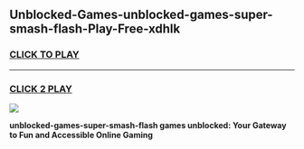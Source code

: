 
## Unblocked-Games-unblocked-games-super-smash-flash-Play-Free-xdhlk
<h3>
<a href="https://premium76.site?title=unblocked-games-super-smash-flash&ref=24M">CLICK TO PLAY</a></h3>
<hr>

<h3>
<a href="https://premium76.site?title=unblocked-games-super-smash-flash&ref=24M">CLICK 2 PLAY</a>
  
</h3>

<a href="https://premium76.site?title=unblocked-games-super-smash-flash&ref=24M"><img src="https://clearcache.store/games.png"></a>


**unblocked-games-super-smash-flash games unblocked: Your Gateway to Fun and Accessible Online Gaming**
